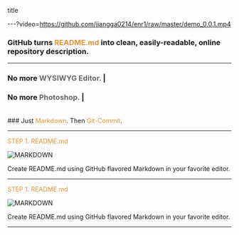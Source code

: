
title

---?video=https://github.com/jjangga0214/enr1/raw/master/demo_0.0.1.mp4

### GitHub turns <span style="color: #e49436; text-transform: none">README.md</span> into clean, easily-readable, online repository description.

---

### No more <span style="color: #666666">WYSIWYG Editor.</span> |
### No more <span style="color: #666666">Photoshop.</span> |
<br>
### Just <span style="color: #e49436">Markdown</span>.
<span class="fragment"> Then <span style="color: #e49436">Git-Commit</span></span>.

---

<span style="color: #e49436">STEP 1. README.md</span>

![MARKDOWN](https://d1z75bzl1vljy2.cloudfront.net/hello-world/markdown.png)

Create README.md using GitHub flavored Markdown in your favorite editor.

---

<span style="color: #e49436">STEP 1. README.md</span>

![MARKDOWN](https://raw.githubusercontent.com/jjangga0214/enr1/master/demo_md_raw.bmp)

Create README.md using GitHub flavored Markdown in your favorite editor.

---
